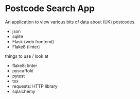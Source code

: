 # Postcode Search App

An application to view various bits of data about (UK) postcodes.

- json
- sqlite
- Flask (web frontend)
- Flake8 (linter)


things to use / look at
- flake8: linter
- pyscaffold
- pytest
- tox
- requests: HTTP library
- sqlalchemy
